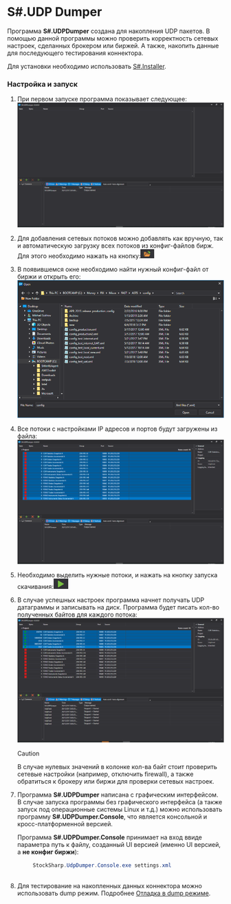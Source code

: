 # S\#.UDP Dumper

Программа **S\#.UDPDumper** создана для накопления UDP пакетов. В помощью данной программы можно проверить корректность сетевых настроек, сделанных брокером или биржей. А также, накопить данные для последующего тестирования коннектора.

Для установки необходимо использовать [S\#.Installer](SharpInstaller.md).

### Настройка и запуск

1. При первом запуске программа показывает следующее:![Dumper 1](../images/Dumper_1.png)
2. Для добавления сетевых потоков можно добавлять как вручную, так и автоматическую загрузку всех потоков из конфиг\-файлов бирж. Для этого необходимо нажать на кнопку:![Dumper 2](../images/Dumper_2.png)
3. В появившемся окне необходимо найти нужный конфиг\-файл от биржи и открыть его:![Dumper 3](../images/Dumper_3.png)
4. Все потоки с настройками IP адресов и портов будут загружены из файла:![Dumper 4](../images/Dumper_4.png)
5. Необходимо выделить нужные потоки, и нажать на кнопку запуска скачивания:![Dumper 5](../images/Dumper_5.png)
6. В случае успешных настроек программа начнет получать UDP датаграммы и записывать на диск. Программа будет писать кол\-во полученных байтов для каждого потока:![Dumper 6](../images/Dumper_6.png)

   > [!CAUTION]
   > В случае нулевых значений в колонке кол\-ва байт стоит проверить сетевые настройки (например, отключить firewall), а также обратиться к брокеру или биржи для проверки сетевых настроек.
7. Программа **S\#.UDPDumper** написана с графическим интерфейсом. В случае запуска программы без графического интерфейса (а также запуск под операционные системы Linux и т.д.) можно использовать программу **S\#.UDPDumper.Console**, что является консольной и кросс\-платформенной версией.

   Программа **S\#.UDPDumper.Console** принимает на вход ввиде параметра путь к файлу, созданный UI версией (именно UI версией, а **не конфиг биржи**):

   ```cs
   		StockSharp.UdpDumper.Console.exe settings.xml
   		
   ```
8. Для тестирование на накопленных данных коннектора можно использовать dump режим. Подробнее [Отладка в dump режиме](FastDump.md).
